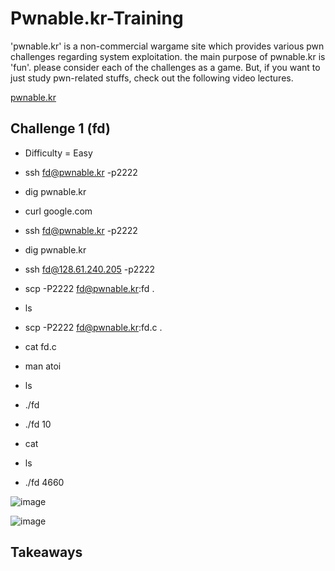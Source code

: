 # Pwnable.kr-Training
'pwnable.kr' is a non-commercial wargame site which provides various pwn challenges regarding system exploitation. the main purpose of pwnable.kr is 'fun'.    please consider each of the challenges as a game. But, if you want to just study pwn-related stuffs, check out the following video lectures.

[pwnable.kr](https://pwnable.kr/play.php)

## Challenge 1 (fd)
- Difficulty = Easy

- ssh fd@pwnable.kr -p2222

- dig pwnable.kr

- curl google.com

- ssh fd@pwnable.kr -p2222

- dig pwnable.kr

- ssh fd@128.61.240.205 -p2222

- scp -P2222 fd@pwnable.kr:fd .

- ls

- scp -P2222 fd@pwnable.kr:fd.c .

- cat fd.c

- man atoi

- ls

- ./fd

- ./fd 10

- cat

- ls

- ./fd 4660

![image](https://github.com/Dyang0/Pwnable.kr-Training/assets/70818105/00644151-3dfb-4ce0-89e2-2505cd48e5c7)

![image](https://github.com/Dyang0/Pwnable.kr-Training/assets/70818105/bab36b15-577a-4671-9b1f-11c2dc77453e)


## Takeaways
